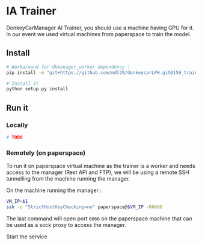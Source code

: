 # IA Trainer

DonkeyCarManager AI Trainer, you should use a machine having GPU for it. In our event we used virtual machines
from paperspace to train the model.

## Install

```bash
# Workaround for dkmanager_worker dependency : 
pip install -e "git+https://github.com/mdl29/donkeycarLPH.git@159_training#egg=dev&subdirectory=dkmanager_worker"

# Install it 
python setup.py install
```

## Run it

### Locally

```bash
# TODO
```

### Remotely (on paperspace)

To run it on paperspace virtual machine as the trainer is a worker and needs access to the manager (Rest API and FTP),
we will be using a remote SSH tunnelling from the machine running the manager.

On the machine running the manager :
```bash
VM_IP=$1
ssh -o "StrictHostKeyChecking=no" paperspace@$VM_IP -R6666
```
The last command will open port `6666` on the paperspace machine that can be used as a sock proxy to access the manager.

Start the service 